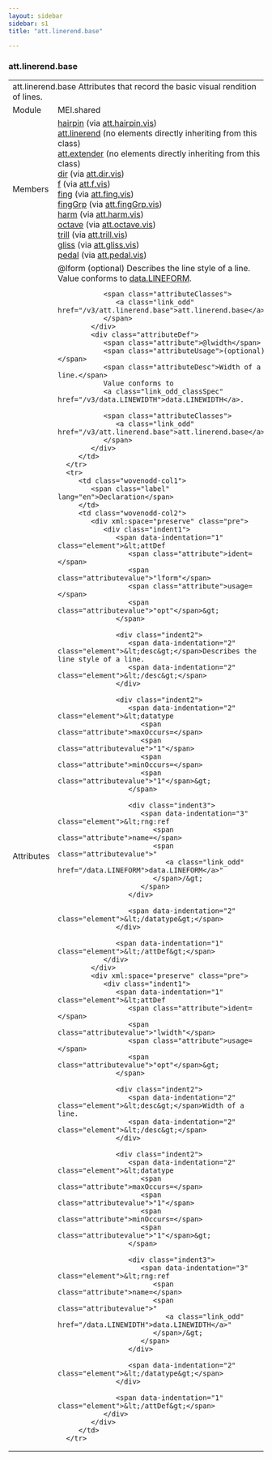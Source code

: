 ```yaml
---
layout: sidebar
sidebar: s1
title: "att.linerend.base"

---
```


<div class="classSpec att">
   <h3 id="att.linerend.base">att.linerend.base</h3>
   <table class="wovenodd">
      <tr>
         <td colspan="2" class="wovenodd-col2">
            <span class="label">att.linerend.base</span> Attributes that record the basic visual rendition of lines.
         </td>
      </tr>
      <tr>
         <td class="wovenodd-col1">
            <span class="label" lang="en">Module</span>
         </td>
         <td class="wovenodd-col2">MEI.shared</td>
      </tr>
      <tr>
         <td class="wovenodd-col1">
            <span class="label" lang="en">Members</span>
         </td>
         <td class="wovenodd-col2">
            <div class="parent">
               <div>
                  <a class="link_odd_elementSpec" href="/v3/hairpin">hairpin</a>
                  <span> (via 
                     <a class="link_odd_classSpec" href="/v3/att.hairpin.vis">att.hairpin.vis</a>)
                  </span>
               </div>
               <div>
                  <span>
                     <a class="link_odd_classSpec" href="/v3/att.linerend">att.linerend</a> (no elements directly inheriting from this class)
                  </span>
               </div>
               <div>
                  <span>
                     <a class="link_odd_classSpec" href="/v3/att.extender">att.extender</a> (no elements directly inheriting from this class)
                  </span>
               </div>
               <div>
                  <a class="link_odd_elementSpec" href="/v3/dir">dir</a>
                  <span> (via 
                     <a class="link_odd_classSpec" href="/v3/att.dir.vis">att.dir.vis</a>)
                  </span>
               </div>
               <div>
                  <a class="link_odd_elementSpec" href="/v3/f">f</a>
                  <span> (via 
                     <a class="link_odd_classSpec" href="/v3/att.f.vis">att.f.vis</a>)
                  </span>
               </div>
               <div>
                  <a class="link_odd_elementSpec" href="/v3/fing">fing</a>
                  <span> (via 
                     <a class="link_odd_classSpec" href="/v3/att.fing.vis">att.fing.vis</a>)
                  </span>
               </div>
               <div>
                  <a class="link_odd_elementSpec" href="/v3/fingGrp">fingGrp</a>
                  <span> (via 
                     <a class="link_odd_classSpec" href="/v3/att.fingGrp.vis">att.fingGrp.vis</a>)
                  </span>
               </div>
               <div>
                  <a class="link_odd_elementSpec" href="/v3/harm">harm</a>
                  <span> (via 
                     <a class="link_odd_classSpec" href="/v3/att.harm.vis">att.harm.vis</a>)
                  </span>
               </div>
               <div>
                  <a class="link_odd_elementSpec" href="/v3/octave">octave</a>
                  <span> (via 
                     <a class="link_odd_classSpec" href="/v3/att.octave.vis">att.octave.vis</a>)
                  </span>
               </div>
               <div>
                  <a class="link_odd_elementSpec" href="/v3/trill">trill</a>
                  <span> (via 
                     <a class="link_odd_classSpec" href="/v3/att.trill.vis">att.trill.vis</a>)
                  </span>
               </div>
               <div>
                  <a class="link_odd_elementSpec" href="/v3/gliss">gliss</a>
                  <span> (via 
                     <a class="link_odd_classSpec" href="/v3/att.gliss.vis">att.gliss.vis</a>)
                  </span>
               </div>
               <div>
                  <a class="link_odd_elementSpec" href="/v3/pedal">pedal</a>
                  <span> (via 
                     <a class="link_odd_classSpec" href="/v3/att.pedal.vis">att.pedal.vis</a>)
                  </span>
               </div>
            </div>
         </td>
      </tr>
      <tr>
         <td class="wovenodd-col1">
            <span class="label" lang="en">Attributes</span>
         </td>
         <td class="wovenodd-col2">
            <div class="attributeDef">
               <span class="attribute">@lform</span>
               <span class="attributeUsage">(optional)</span>
               <span class="attributeDesc">Describes the line style of a line.</span>
               Value conforms to 
               <a class="link_odd_classSpec" href="/v3/data.LINEFORM">data.LINEFORM</a>.
               
               <span class="attributeClasses">
                  <a class="link_odd" href="/v3/att.linerend.base">att.linerend.base</a>
               </span>
            </div>
            <div class="attributeDef">
               <span class="attribute">@lwidth</span>
               <span class="attributeUsage">(optional)</span>
               <span class="attributeDesc">Width of a line.</span>
               Value conforms to 
               <a class="link_odd_classSpec" href="/v3/data.LINEWIDTH">data.LINEWIDTH</a>.
               
               <span class="attributeClasses">
                  <a class="link_odd" href="/v3/att.linerend.base">att.linerend.base</a>
               </span>
            </div>
         </td>
      </tr>
      <tr>
         <td class="wovenodd-col1">
            <span class="label" lang="en">Declaration</span>
         </td>
         <td class="wovenodd-col2">
            <div xml:space="preserve" class="pre">
               <div class="indent1">
                  <span data-indentation="1" class="element">&lt;attDef 
                     <span class="attribute">ident=</span>
                     <span class="attributevalue">"lform"</span> 
                     <span class="attribute">usage=</span>
                     <span class="attributevalue">"opt"</span>&gt;
                  </span>
                  
                  <div class="indent2">
                     <span data-indentation="2" class="element">&lt;desc&gt;</span>Describes the line style of a line.
                     <span data-indentation="2" class="element">&lt;/desc&gt;</span>
                  </div>
                  
                  <div class="indent2">
                     <span data-indentation="2" class="element">&lt;datatype 
                        <span class="attribute">maxOccurs=</span>
                        <span class="attributevalue">"1"</span> 
                        <span class="attribute">minOccurs=</span>
                        <span class="attributevalue">"1"</span>&gt;
                     </span>
                     
                     <div class="indent3">
                        <span data-indentation="3" class="element">&lt;rng:ref 
                           <span class="attribute">name=</span>
                           <span class="attributevalue">"
                              <a class="link_odd" href="/data.LINEFORM">data.LINEFORM</a>"
                           </span>/&gt;
                        </span>
                     </div>
                     
                     <span data-indentation="2" class="element">&lt;/datatype&gt;</span>
                  </div>
                  
                  <span data-indentation="1" class="element">&lt;/attDef&gt;</span>
               </div>
            </div>
            <div xml:space="preserve" class="pre">
               <div class="indent1">
                  <span data-indentation="1" class="element">&lt;attDef 
                     <span class="attribute">ident=</span>
                     <span class="attributevalue">"lwidth"</span> 
                     <span class="attribute">usage=</span>
                     <span class="attributevalue">"opt"</span>&gt;
                  </span>
                  
                  <div class="indent2">
                     <span data-indentation="2" class="element">&lt;desc&gt;</span>Width of a line.
                     <span data-indentation="2" class="element">&lt;/desc&gt;</span>
                  </div>
                  
                  <div class="indent2">
                     <span data-indentation="2" class="element">&lt;datatype 
                        <span class="attribute">maxOccurs=</span>
                        <span class="attributevalue">"1"</span> 
                        <span class="attribute">minOccurs=</span>
                        <span class="attributevalue">"1"</span>&gt;
                     </span>
                     
                     <div class="indent3">
                        <span data-indentation="3" class="element">&lt;rng:ref 
                           <span class="attribute">name=</span>
                           <span class="attributevalue">"
                              <a class="link_odd" href="/data.LINEWIDTH">data.LINEWIDTH</a>"
                           </span>/&gt;
                        </span>
                     </div>
                     
                     <span data-indentation="2" class="element">&lt;/datatype&gt;</span>
                  </div>
                  
                  <span data-indentation="1" class="element">&lt;/attDef&gt;</span>
               </div>
            </div>
         </td>
      </tr>
   </table>
</div>